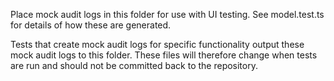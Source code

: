 Place mock audit logs in this folder for use with UI testing. See model.test.ts for details of how these are generated.

Tests that create mock audit logs for specific functionality output these mock audit logs to this folder. These files
will therefore change when tests are run and should not be committed back to the repository.